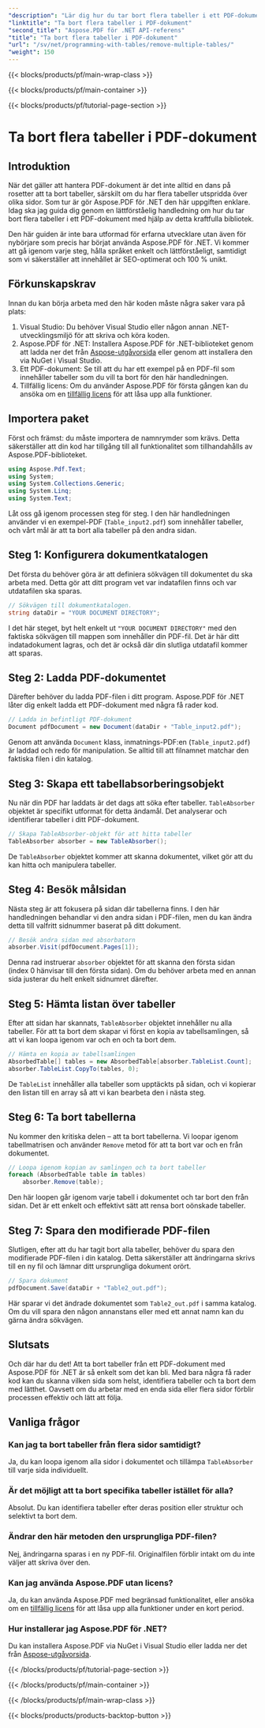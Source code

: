 ```yaml
---
"description": "Lär dig hur du tar bort flera tabeller i ett PDF-dokument med Aspose.PDF för .NET. Steg-för-steg-guide med kodexempel, vanliga frågor och detaljerade förklaringar."
"linktitle": "Ta bort flera tabeller i PDF-dokument"
"second_title": "Aspose.PDF för .NET API-referens"
"title": "Ta bort flera tabeller i PDF-dokument"
"url": "/sv/net/programming-with-tables/remove-multiple-tables/"
"weight": 150
---
```


{{< blocks/products/pf/main-wrap-class >}}

{{< blocks/products/pf/main-container >}}

{{< blocks/products/pf/tutorial-page-section >}}

# Ta bort flera tabeller i PDF-dokument

## Introduktion

När det gäller att hantera PDF-dokument är det inte alltid en dans på rosetter att ta bort tabeller, särskilt om du har flera tabeller utspridda över olika sidor. Som tur är gör Aspose.PDF för .NET den här uppgiften enklare. Idag ska jag guida dig genom en lättförståelig handledning om hur du tar bort flera tabeller i ett PDF-dokument med hjälp av detta kraftfulla bibliotek.

Den här guiden är inte bara utformad för erfarna utvecklare utan även för nybörjare som precis har börjat använda Aspose.PDF för .NET. Vi kommer att gå igenom varje steg, hålla språket enkelt och lättförståeligt, samtidigt som vi säkerställer att innehållet är SEO-optimerat och 100 % unikt.

## Förkunskapskrav

Innan du kan börja arbeta med den här koden måste några saker vara på plats:

1. Visual Studio: Du behöver Visual Studio eller någon annan .NET-utvecklingsmiljö för att skriva och köra koden.
2. Aspose.PDF för .NET: Installera Aspose.PDF för .NET-biblioteket genom att ladda ner det från [Aspose-utgåvorsida](https://releases.aspose.com/pdf/net/) eller genom att installera den via NuGet i Visual Studio.
3. Ett PDF-dokument: Se till att du har ett exempel på en PDF-fil som innehåller tabeller som du vill ta bort för den här handledningen.
4. Tillfällig licens: Om du använder Aspose.PDF för första gången kan du ansöka om en [tillfällig licens](https://purchase.aspose.com/temporary-license/) för att låsa upp alla funktioner.

## Importera paket

Först och främst: du måste importera de namnrymder som krävs. Detta säkerställer att din kod har tillgång till all funktionalitet som tillhandahålls av Aspose.PDF-biblioteket.

```csharp
using Aspose.Pdf.Text;
using System;
using System.Collections.Generic;
using System.Linq;
using System.Text;
```

Låt oss gå igenom processen steg för steg. I den här handledningen använder vi en exempel-PDF (`Table_input2.pdf`) som innehåller tabeller, och vårt mål är att ta bort alla tabeller på den andra sidan.

## Steg 1: Konfigurera dokumentkatalogen
Det första du behöver göra är att definiera sökvägen till dokumentet du ska arbeta med. Detta gör att ditt program vet var indatafilen finns och var utdatafilen ska sparas.

```csharp
// Sökvägen till dokumentkatalogen.
string dataDir = "YOUR DOCUMENT DIRECTORY";
```

I det här steget, byt helt enkelt ut `"YOUR DOCUMENT DIRECTORY"` med den faktiska sökvägen till mappen som innehåller din PDF-fil. Det är här ditt indatadokument lagras, och det är också där din slutliga utdatafil kommer att sparas.

## Steg 2: Ladda PDF-dokumentet
Därefter behöver du ladda PDF-filen i ditt program. Aspose.PDF för .NET låter dig enkelt ladda ett PDF-dokument med några få rader kod.

```csharp
// Ladda in befintligt PDF-dokument
Document pdfDocument = new Document(dataDir + "Table_input2.pdf");
```

Genom att använda `Document` klass, inmatnings-PDF:en (`Table_input2.pdf`) är laddad och redo för manipulation. Se alltid till att filnamnet matchar den faktiska filen i din katalog.

## Steg 3: Skapa ett tabellabsorberingsobjekt
Nu när din PDF har laddats är det dags att söka efter tabeller. `TableAbsorber` objektet är specifikt utformat för detta ändamål. Det analyserar och identifierar tabeller i ditt PDF-dokument.

```csharp
// Skapa TableAbsorber-objekt för att hitta tabeller
TableAbsorber absorber = new TableAbsorber();
```

De `TableAbsorber` objektet kommer att skanna dokumentet, vilket gör att du kan hitta och manipulera tabeller.

## Steg 4: Besök målsidan
Nästa steg är att fokusera på sidan där tabellerna finns. I den här handledningen behandlar vi den andra sidan i PDF-filen, men du kan ändra detta till valfritt sidnummer baserat på ditt dokument.

```csharp
// Besök andra sidan med absorbatorn
absorber.Visit(pdfDocument.Pages[1]);
```

Denna rad instruerar `absorber` objektet för att skanna den första sidan (index 0 hänvisar till den första sidan). Om du behöver arbeta med en annan sida justerar du helt enkelt sidnumret därefter.

## Steg 5: Hämta listan över tabeller
Efter att sidan har skannats, `TableAbsorber` objektet innehåller nu alla tabeller. För att ta bort dem skapar vi först en kopia av tabellsamlingen, så att vi kan loopa igenom var och en och ta bort dem.

```csharp
// Hämta en kopia av tabellsamlingen
AbsorbedTable[] tables = new AbsorbedTable[absorber.TableList.Count];
absorber.TableList.CopyTo(tables, 0);
```

De `TableList` innehåller alla tabeller som upptäckts på sidan, och vi kopierar den listan till en array så att vi kan bearbeta den i nästa steg.

## Steg 6: Ta bort tabellerna
Nu kommer den kritiska delen – att ta bort tabellerna. Vi loopar igenom tabellmatrisen och använder `Remove` metod för att ta bort var och en från dokumentet.

```csharp
// Loopa igenom kopian av samlingen och ta bort tabeller
foreach (AbsorbedTable table in tables)
    absorber.Remove(table);
```

Den här loopen går igenom varje tabell i dokumentet och tar bort den från sidan. Det är ett enkelt och effektivt sätt att rensa bort oönskade tabeller.

## Steg 7: Spara den modifierade PDF-filen
Slutligen, efter att du har tagit bort alla tabeller, behöver du spara den modifierade PDF-filen i din katalog. Detta säkerställer att ändringarna skrivs till en ny fil och lämnar ditt ursprungliga dokument orört.

```csharp
// Spara dokument
pdfDocument.Save(dataDir + "Table2_out.pdf");
```

Här sparar vi det ändrade dokumentet som `Table2_out.pdf` i samma katalog. Om du vill spara den någon annanstans eller med ett annat namn kan du gärna ändra sökvägen.

## Slutsats

Och där har du det! Att ta bort tabeller från ett PDF-dokument med Aspose.PDF för .NET är så enkelt som det kan bli. Med bara några få rader kod kan du skanna vilken sida som helst, identifiera tabeller och ta bort dem med lätthet. Oavsett om du arbetar med en enda sida eller flera sidor förblir processen effektiv och lätt att följa.

## Vanliga frågor

### Kan jag ta bort tabeller från flera sidor samtidigt?
Ja, du kan loopa igenom alla sidor i dokumentet och tillämpa `TableAbsorber` till varje sida individuellt.

### Är det möjligt att ta bort specifika tabeller istället för alla?
Absolut. Du kan identifiera tabeller efter deras position eller struktur och selektivt ta bort dem.

### Ändrar den här metoden den ursprungliga PDF-filen?
Nej, ändringarna sparas i en ny PDF-fil. Originalfilen förblir intakt om du inte väljer att skriva över den.

### Kan jag använda Aspose.PDF utan licens?
Ja, du kan använda Aspose.PDF med begränsad funktionalitet, eller ansöka om en [tillfällig licens](https://purchase.aspose.com/temporary-license/) för att låsa upp alla funktioner under en kort period.

### Hur installerar jag Aspose.PDF för .NET?
Du kan installera Aspose.PDF via NuGet i Visual Studio eller ladda ner det från [Aspose-utgåvorsida](https://releases.aspose.com/pdf/net/).

{{< /blocks/products/pf/tutorial-page-section >}}

{{< /blocks/products/pf/main-container >}}

{{< /blocks/products/pf/main-wrap-class >}}

{{< blocks/products/products-backtop-button >}}